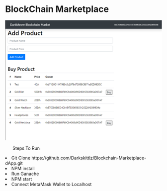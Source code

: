 <h1>BlockChain Marketplace</h1>

![alt text](https://github.com/Darkskittlz/Blockchain-Marketplace-dApp/blob/main/img/blockchainIMG.png)

<ol>Steps To Run</ol>
<li>Git Clone https://github.com/Darkskittlz/Blockchain-Marketplace-dApp.git</li>
<li>NPM install</li>
<li>Run Ganache</li>
<li>NPM start</li>
<li>Connect MetaMask Wallet to Localhost</li>



